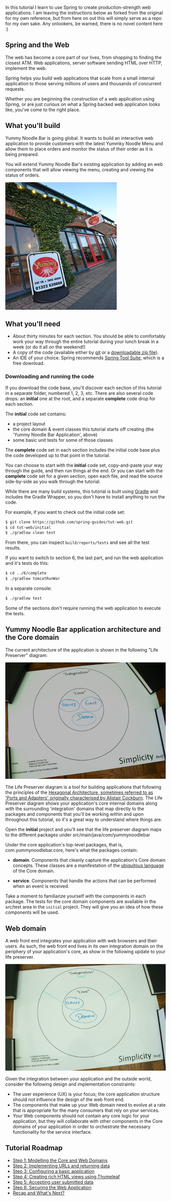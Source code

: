 In this tutorial I learn to use Spring to create production-strength web applications. I am leaving the instructions below as forked from the original for my own reference, but from here on out this will simply serve as a repo for my own sake. Any onlookers, be warned, there is no novel content here :)

## Spring and the Web

The web has become a core part of our lives, from shopping to finding the closest ATM. Web applications, server software sending HTML over HTTP, implement the web.

Spring helps you build web applications that scale from a small internal application to those serving millions of users and thousands of concurrent requests.

Whether you are beginning the construction of a web application using Spring, or are just curious on what a Spring backed web application looks like, you've come to the right place.

## What you'll build

Yummy Noodle Bar is going global. It wants to build an interactive web application to provide customers with the latest Yummky Noodle Menu and allow them to place orders and monitor the status of their order as it is being prepared.

You will extend Yummy Noodle Bar's existing application by adding an web components that will allow viewing the menu, creating and viewing the status of orders.

![Yummy Noodle Bar](images/yummynoodle.jpg)

## What you'll need

* About thirty minutes for each section. You should be able to comfortably work your way through the entire tutorial during your lunch break in a week (or do it all on the weekend!)
* A copy of the code (available either by [git][u-git] or a [downloadable zip file](https://github.com/spring-guides/tut-web/archive/master.zip)).
* An IDE of your choice. Spring recommends [Spring Tool Suite](http://spring.io/tools/sts/all), which is a free download.


### Downloading and running the code

If you download the code base, you'll discover each section of this tutorial in a separate folder, numbered 1, 2, 3, etc. There are also several code drops: an **initial** one at the root, and a separate **complete** code drop for each section.

The **initial** code set contains:
- a project layout
- the core domain & event classes this tutorial starts off creating (the 'Yummy Noodle Bar Application', above)
- some basic unit tests for some of those classes

The **complete** code set in each section includes the initial code base plus the code developed up to that point in the tutorial.

You can choose to start with the **initial** code set, copy-and-paste your way through the guide, and then run things at the end. Or you can start with the **complete** code set for a given section, open each file, and read the source side-by-side as you walk through the tutorial.

While there are many build systems, this tutorial is built using [Gradle][gs-gradle] and includes the Gradle Wrapper, so you don't have to install anything to run the code.

For example, if you want to check out the initial code set:

```sh
$ git clone https://github.com/spring-guides/tut-web.git
$ cd tut-web/initial
$ ./gradlew clean test
```

From there, you can inspect `build/reports/tests` and see all the test results.

If you want to switch to section 6, the last part, and run the web application and it's tests do this:

```sh
$ cd ../6/complete
$ ./gradlew tomcatRunWar
```

In a separate console:

```sh
$ ./gradlew test
```

Some of the sections don't require running the web application to execute the tests.

[u-git]: /understanding/Git
[gs-gradle]: /guides/gs/gradle

## Yummy Noodle Bar application architecture and the Core domain

The current architecture of the application is shown in the following "Life Preserver" diagram:

![Life Preserver showing Core packages](images/life-preserver-1.png)

The Life Preserver diagram is a tool for building applications that following the principles of the [Hexagonal Architecture, sometimes referred to as 'Ports and Adapters' originally characterised by Alistair Cockburn](http://alistair.cockburn.us/Hexagonal+architecture). The Life Preserver diagram shows your application's core internal domains along with the surrounding 'integration' domains that map directly to the packages and components that you'll be working within and upon throughout this tutorial, so it's a great way to understand where things are.

Open the **initial** project and you'll see that the life preserver diagram maps to the different packages under src/main/java/com/yummynoodlebar

Under the core application's top-level packages, that is, com.yummynoodlebar.core, here's what the packages contain:

* **domain**. Components that cleanly capture the application's Core domain concepts. These classes are a manifestation of the [ubiquitous language](http://martinfowler.com/bliki/UbiquitousLanguage.html) of the Core domain.

* **service**. Components that handle the actions that can be performed when an event is received.

Take a moment to familiarize yourself with the components in each package. The tests for the core domain components are available in the src/test area in the `initial` project. They will give you an idea of how these components will be used.

## Web domain

A web front end integrates your application with web browsers and their users. As such, the web front end lives in its own integration domain on the periphery of your application's core, as show in the following update to your life preserver.

![Life Preserver showing Web Domain](images/life-preserver-2.png)

Given the integration between your application and the outside world, consider the following design and implementation constraints:

* The user experience (UX) is your focus; the core application structure should not influence the design of the web front end.
* The components that make up your Web domain need to evolve at a rate that is appropriate for the many consumers that rely on your services.
* Your Web components should not contain any core logic for your application, but they will collaborate with other components in the Core domains of your application in order to orchestrate the necessary functionality for the service interface.


## Tutorial Roadmap

* [Step 1: Modelling the Core and Web Domains](1/)
* [Step 2: Implementing URLs and returning data](2/)
* [Step 3: Configuring a basic application](3/)
* [Step 4: Creating rich HTML views using Thymeleaf](4/)
* [Step 5: Accepting user submitted data](5/)
* [Step 6: Securing the Web Application](6/)
* [Recap and What's Next?](8/)
